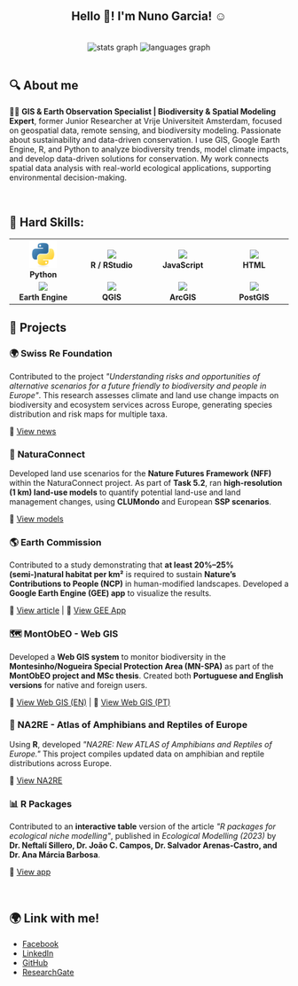<h2 align="center"> Hello 👋! I'm Nuno Garcia! ☺️ </h2>

<br>

<div align="center">
  <img src="https://github-readme-stats.vercel.app/api?username=BravoAlpha2&hide_title=false&hide_rank=false&show_icons=true&include_all_commits=true&count_private=true&disable_animations=false&theme=dracula&locale=en&hide_border=false" height="150" alt="stats graph"  />
  <img src="https://github-readme-stats.vercel.app/api/top-langs?username=BravoAlpha2&locale=en&hide_title=false&layout=compact&card_width=320&langs_count=5&theme=dracula&hide_border=false" height="150" alt="languages graph"  />
</div>

<br>

## 🔍 About me
👩‍🎓 **GIS & Earth Observation Specialist | Biodiversity & Spatial Modeling Expert**, former Junior Researcher at Vrije Universiteit Amsterdam, focused on geospatial data, remote sensing, and biodiversity modeling. Passionate about sustainability and data-driven conservation. I use GIS, Google Earth Engine, R, and Python to analyze biodiversity trends, model climate impacts, and develop data-driven solutions for conservation. My work connects spatial data analysis with real-world ecological applications, supporting environmental decision-making.

<br>

## 🧠 Hard Skills:

<p align="center">
<table>
  <tr>
    <td align="center" width="150">
      <img src="https://raw.githubusercontent.com/devicons/devicon/master/icons/python/python-original.svg" width="50">
      <br><strong>Python</strong>
    </td>
    <td align="center" width="150">
      <img src="https://upload.wikimedia.org/wikipedia/commons/1/1b/R_logo.svg" width="50">
      <br><strong>R / RStudio</strong>
    </td>
    <td align="center" width="150">
      <img src="https://upload.wikimedia.org/wikipedia/commons/6/6a/JavaScript-logo.png" width="50">
      <br><strong>JavaScript</strong>
    </td>
    <td align="center" width="150">
      <img src="https://upload.wikimedia.org/wikipedia/commons/6/61/HTML5_logo_and_wordmark.svg" width="50">
      <br><strong>HTML</strong>
    </td>
  </tr>

   <tr>
      <td align="center" width="150">
        <img src="https://www.appgeo.com/wp-content/uploads/GoogleEarthEngine.png" width="50">
        <br><strong>Earth Engine</strong>
     </td>
     <td align="center" width="150">
        <img src="https://www.osgeo.org/wp-content/uploads/QGIS-Logo.png" width="50">
        <br><strong>QGIS</strong>
     </td>
     <td align="center" width="150">
        <img src="https://www.cadcenter.in/wp-content/uploads/2022/09/ArcGIS_logo-1-990x1024.png" width="50">
        <br><strong>ArcGIS</strong>
     </td>
     <td align="center" width="150">
        <img src="https://descomplicaqgis.com.br/wp-content/uploads/2021/03/logo-hot2-postgis.jpg" width="50">
        <br><strong>PostGIS</strong>
     </td>
    </tr>
  
</table>
</p>


## 📌 Projects

### 🌍 **Swiss Re Foundation**
Contributed to the project *"Understanding risks and opportunities of alternative scenarios for a future friendly to biodiversity and people in Europe"*. This research assesses climate and land use change impacts on biodiversity and ecosystem services across Europe, generating species distribution and risk maps for multiple taxa.

🔗 [View news](#https://www.swissrefoundation.org/what-we-do/projects/natural-hazard-and-climate-risk-management/Modelling-biodiversity-loss-to-boost-resilience/Biodiversity-and-ecosystem-services-scenarios-modelling-challenge--Winners-2023.html)

### 🌱 **NaturaConnect**
Developed land use scenarios for the **Nature Futures Framework (NFF)** within the NaturaConnect project. As part of **Task 5.2**, ran **high-resolution (1 km) land-use models** to quantify potential land-use and land management changes, using **CLUMondo** and European **SSP scenarios**.

🔗 [View models](#https://zenodo.org/records/14228230)

### 🌎 **Earth Commission**
Contributed to a study demonstrating that **at least 20%–25% (semi-)natural habitat per km²** is required to sustain **Nature’s Contributions to People (NCP)** in human-modified landscapes. Developed a **Google Earth Engine (GEE) app** to visualize the results.

🔗 [View article](#https://doi.org/10.1016/j.oneear.2023.12.008) | 🔗 [View GEE App](#https://ee-nunogarcia8.projects.earthengine.app/view/naturescontributionstopeople)

### 🗺️ **MontObEO - Web GIS**
Developed a **Web GIS system** to monitor biodiversity in the **Montesinho/Nogueira Special Protection Area (MN-SPA)** as part of the **MontObEO project and MSc thesis**. Created both **Portuguese and English versions** for native and foreign users.

🔗 [View Web GIS (EN)](#https://montobeo.shinyapps.io/MN-SPA_WebGIS/) | 🔗 [View Web GIS (PT)](#https://montobeo.shinyapps.io/MN-SPA_WebSIG/)

### 🦎 **NA2RE - Atlas of Amphibians and Reptiles of Europe**
Using **R**, developed *"NA2RE: New ATLAS of Amphibians and Reptiles of Europe."* This project compiles updated data on amphibian and reptile distributions across Europe.

🔗 [View NA2RE](#https://montobeo.shinyapps.io/NA2RE/)

### 📊 **R Packages**
Contributed to an **interactive table** version of the article *"R packages for ecological niche modelling"*, published in *Ecological Modelling (2023)* by **Dr. Neftalí Sillero, Dr. João C. Campos, Dr. Salvador Arenas-Castro, and Dr. Ana Márcia Barbosa**.

🔗 [View app](#https://montobeo.shinyapps.io/R_packages_for_enm/)


<br>

## 🌍 Link with me!
<ul class="icons">
  <li><a href="https://www.facebook.com/nuno.garcia.11" class="icon brands alt fa-facebook-f"><span class="label">Facebook</span></a></li>
  <li><a href="https://www.linkedin.com/in/nuno-garcia-97b780158/" class="icon brands fa-linkedin"><span class="label">LinkedIn</span></a></li>
  <li><a href="https://github.com/BravoAlpha2" class="icon brands fa-github"><span class="label">GitHub</span></a></li>
  <li><a href="https://www.researchgate.net/profile/Nuno-Garcia-4?ev=hdr_xprf" class="icon brands fa-researchgate"><span class="label">ResearchGate</span></a></li>
</ul>



